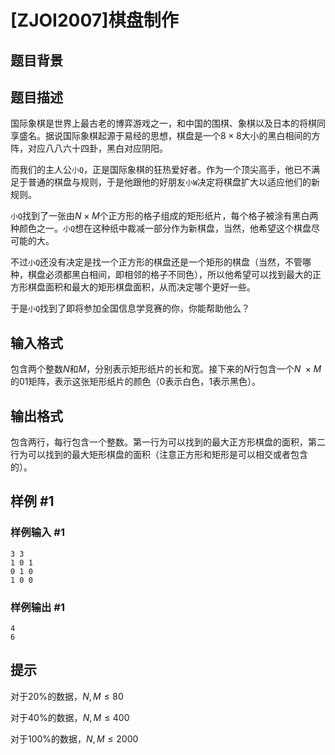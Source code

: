 # [ZJOI2007]棋盘制作

## 题目背景



## 题目描述

国际象棋是世界上最古老的博弈游戏之一，和中国的围棋、象棋以及日本的将棋同享盛名。据说国际象棋起源于易经的思想，棋盘是一个$8 \times 8$大小的黑白相间的方阵，对应八八六十四卦，黑白对应阴阳。

而我们的主人公`小Q`，正是国际象棋的狂热爱好者。作为一个顶尖高手，他已不满足于普通的棋盘与规则，于是他跟他的好朋友`小W`决定将棋盘扩大以适应他们的新规则。

`小Q`找到了一张由$N \times M$个正方形的格子组成的矩形纸片，每个格子被涂有黑白两种颜色之一。`小Q`想在这种纸中裁减一部分作为新棋盘，当然，他希望这个棋盘尽可能的大。

不过`小Q`还没有决定是找一个正方形的棋盘还是一个矩形的棋盘（当然，不管哪种，棋盘必须都黑白相间，即相邻的格子不同色），所以他希望可以找到最大的正方形棋盘面积和最大的矩形棋盘面积，从而决定哪个更好一些。

于是`小Q`找到了即将参加全国信息学竞赛的你，你能帮助他么？


## 输入格式

包含两个整数$N$和$M$，分别表示矩形纸片的长和宽。接下来的$N$行包含一个$N \ \times M$的$01$矩阵，表示这张矩形纸片的颜色（$0$表示白色，$1$表示黑色）。


## 输出格式

包含两行，每行包含一个整数。第一行为可以找到的最大正方形棋盘的面积，第二行为可以找到的最大矩形棋盘的面积（注意正方形和矩形是可以相交或者包含的）。


## 样例 #1

### 样例输入 #1
```
3 3
1 0 1
0 1 0
1 0 0
```

### 样例输出 #1

```
4
6
```

## 提示

对于$20\%$的数据，$N, M ≤ 80$

对于$40\%$的数据，$N, M ≤ 400$

对于$100\%$的数据，$N, M ≤ 2000$

